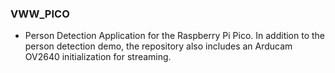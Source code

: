### VWW_PICO
- Person Detection Application for the Raspberry Pi Pico. In addition to the person detection demo, the repository also includes an Arducam OV2640 initialization for streaming.